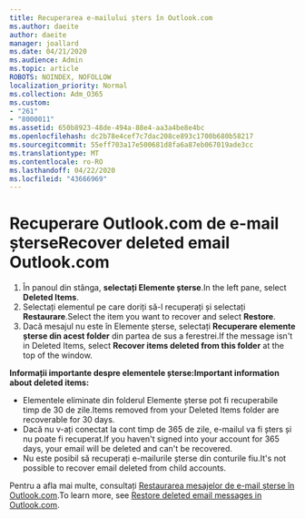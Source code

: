 ```yaml
---
title: Recuperarea e-mailului șters în Outlook.com
ms.author: daeite
author: daeite
manager: joallard
ms.date: 04/21/2020
ms.audience: Admin
ms.topic: article
ROBOTS: NOINDEX, NOFOLLOW
localization_priority: Normal
ms.collection: Adm_O365
ms.custom:
- "261"
- "8000011"
ms.assetid: 650b8923-48de-494a-88e4-aa3a4be8e4bc
ms.openlocfilehash: dc2b78e4cef7c7dac208ce893c1700b680b58217
ms.sourcegitcommit: 55eff703a17e500681d8fa6a87eb067019ade3cc
ms.translationtype: MT
ms.contentlocale: ro-RO
ms.lasthandoff: 04/22/2020
ms.locfileid: "43666969"
---
```

# <a name="recover-deleted-email-outlookcom"></a><span data-ttu-id="90daa-102">Recuperare Outlook.com de e-mail șterse</span><span class="sxs-lookup"><span data-stu-id="90daa-102">Recover deleted email Outlook.com</span></span>

1. <span data-ttu-id="90daa-103">În panoul din stânga, **selectați Elemente șterse**.</span><span class="sxs-lookup"><span data-stu-id="90daa-103">In the left pane, select **Deleted Items**.</span></span>
2. <span data-ttu-id="90daa-104">Selectați elementul pe care doriți să-l recuperați și selectați **Restaurare**.</span><span class="sxs-lookup"><span data-stu-id="90daa-104">Select the item you want to recover and select **Restore**.</span></span>
3. <span data-ttu-id="90daa-105">Dacă mesajul nu este în Elemente șterse, selectați **Recuperare elemente șterse din acest folder** din partea de sus a ferestrei.</span><span class="sxs-lookup"><span data-stu-id="90daa-105">If the message isn't in Deleted Items, select **Recover items deleted from this folder** at the top of the window.</span></span>

 <span data-ttu-id="90daa-106">**Informații importante despre elementele șterse:**</span><span class="sxs-lookup"><span data-stu-id="90daa-106">**Important information about deleted items:**</span></span>
  
- <span data-ttu-id="90daa-107">Elementele eliminate din folderul Elemente șterse pot fi recuperabile timp de 30 de zile.</span><span class="sxs-lookup"><span data-stu-id="90daa-107">Items removed from your Deleted Items folder are recoverable for 30 days.</span></span>
- <span data-ttu-id="90daa-108">Dacă nu v-ați conectat la cont timp de 365 de zile, e-mailul va fi șters și nu poate fi recuperat.</span><span class="sxs-lookup"><span data-stu-id="90daa-108">If you haven't signed into your account for 365 days, your email will be deleted and can't be recovered.</span></span>
- <span data-ttu-id="90daa-109">Nu este posibil să recuperați e-mailurile șterse din conturile fiu.</span><span class="sxs-lookup"><span data-stu-id="90daa-109">It's not possible to recover email deleted from child accounts.</span></span>

<span data-ttu-id="90daa-110">Pentru a afla mai multe, consultați [Restaurarea mesajelor de e-mail șterse în Outlook.com](https://support.office.com/article/cf06ab1b-ae0b-418c-a4d9-4e895f83ed50?wt.mc_id=Office_Outlook_com_Alchemy).</span><span class="sxs-lookup"><span data-stu-id="90daa-110">To learn more, see [Restore deleted email messages in Outlook.com](https://support.office.com/article/cf06ab1b-ae0b-418c-a4d9-4e895f83ed50?wt.mc_id=Office_Outlook_com_Alchemy).</span></span>